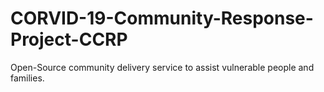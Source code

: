 # CORVID-19-Community-Response-Project-CCRP
Open-Source community delivery service to assist vulnerable people and families. 
